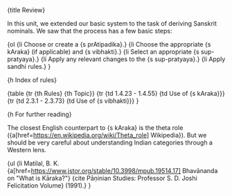 {title Review}

In this unit, we extended our basic system to the task of deriving Sanskrit
nominals. We saw that the process has a few basic steps:

{ol
    {li Choose or create a {s prAtipadika}.}
    {li Choose the appropriate {s kAraka} (if applicable) and {s vibhakti}.}
    {li Select an appropriate {s sup-pratyaya}.}
    {li Apply any relevant changes to the {s sup-pratyaya}.}
    {li Apply sandhi rules.}
}


{h Index of rules}

{table
{tr {th Rules} {th Topic}}
{tr {td 1.4.23 - 1.4.55} {td Use of {s kAraka}}}
{tr {td 2.3.1 - 2.3.73} {td Use of {s vibhakti}}}
}


{h For further reading}

The closest English counterpart to {s kAraka} is the theta role
({a[href=https://en.wikipedia.org/wiki/Theta_role] Wikipedia}). But we
should be very careful about understanding Indian categories through a Western
lens.

{ul
    {li Matilal, B. K.
    {a[href=https://www.jstor.org/stable/10.3998/mpub.19514.17] Bhavānanda on
    "What is Kāraka?"} {cite Pāṇinian Studies: Professor S. D. Joshi
    Felicitation Volume} (1991).}
}
